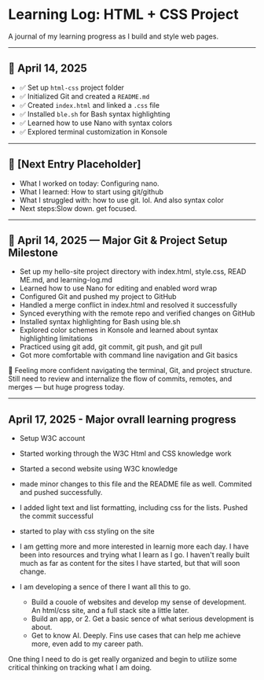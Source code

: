 # Learning Log: HTML + CSS Project

A journal of my learning progress as I build and style web pages.

---

## 📅 April 14, 2025

- ✅ Set up `html-css` project folder
- ✅ Initialized Git and created a `README.md`
- ✅ Created `index.html` and linked a `.css` file
- ✅ Installed `ble.sh` for Bash syntax highlighting
- ✅ Learned how to use Nano with syntax colors
- ✅ Explored terminal customization in Konsole

---

## 📅 [Next Entry Placeholder]

- What I worked on today: Configuring nano.
- What I learned: How to start using git/github
- What I struggled with: how to use git. lol. And also syntax color 
- Next steps:Slow down. get focused.

---

## 📅 April 14, 2025 — Major Git & Project Setup Milestone

- Set up my hello-site project directory with index.html, style.css, READ  ME.md, and learning-log.md
- Learned how to use Nano for editing and enabled word wrap
- Configured Git and pushed my project to GitHub
- Handled a merge conflict in index.html and resolved it successfully
- Synced everything with the remote repo and verified changes on GitHub
- Installed syntax highlighting for Bash using ble.sh
- Explored color schemes in Konsole and learned about syntax highlighting  limitations
- Practiced using git add, git commit, git push, and git pull
- Got more comfortable with command line navigation and Git basics

🧠 Feeling more confident navigating the terminal, Git, and project structure. Still need to review and internalize the flow of commits, remotes, and merges — but huge progress today.

---

## April 17, 2025 - Major ovrall learning progress

- Setup W3C account
- Started working through the W3C Html and CSS knowledge work
- Started a second website using W3C knowledge
- made minor changes to this file and the README file as well. Commited and 
pushed successfully.
- I added light text and list formatting, including css for the lists. Pushed 
the commit successful
- started to play with css styling on the site

- I am getting more and more interested in learnig more each day. I have been 
into resources and trying what I learn as I go. I haven't really built much as 
far as content for the sites I have started, but that will soon change.
- I am developing a sence of there I want all this to go. 
    * Build a couole of websites and develop my sense of development. An 
html/css site, and a full stack site a little later.
    * Build an app, or 2. Get a basic sence of what serious development is 
about.
    * Get to know AI. Deeply. Fins use cases that can help me achieve more, 
even add to my career path.

One thing I need to do is get really organized and begin to utilize some 
critical thinking on tracking what I am doing.
